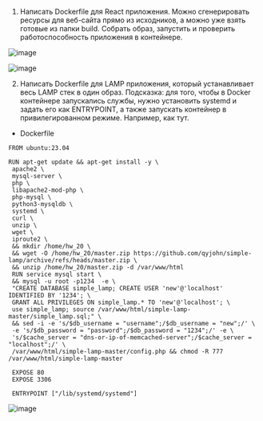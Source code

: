 1. Написать Dockerfile для React приложения. Можно сгенерировать ресурсы для веб-сайта прямо из исходников, а можно уже взять готовые из папки build. Собрать образ, запустить и проверить работоспособность приложения в контейнере.

![image](https://github.com/tms-dos17-onl/Alex-Krylov/assets/139115675/a68e3f8e-43ff-434a-b075-fb95e54d7ec0)

![image](https://github.com/tms-dos17-onl/Alex-Krylov/assets/139115675/a0aafb8d-5d34-4076-9016-0c5c46363a8e)

2. Написать Dockerfile для LAMP приложения, который устанавливает весь LAMP стек в один образ. Подсказка: для того, чтобы в Docker контейнере запускались службы, нужно установить systemd и задать его как ENTRYPOINT, а также запускать контейнер в привилегированном режиме. Например, как тут.

- Dockerfile
````
FROM ubuntu:23.04

RUN apt-get update && apt-get install -y \
 apache2 \
 mysql-server \
 php \
 libapache2-mod-php \
 php-mysql \
 python3-mysqldb \ 
 systemd \
 curl \
 unzip \
 wget \
 iproute2 \
 && mkdir /home/hw_20 \
 && wget -O /home/hw_20/master.zip https://github.com/qyjohn/simple-lamp/archive/refs/heads/master.zip \
 && unzip /home/hw_20/master.zip -d /var/www/html
 RUN service mysql start \
 && mysql -u root -p1234  -e \
 "CREATE DATABASE simple_lamp; CREATE USER 'new'@'localhost' IDENTIFIED BY '1234'; \
 GRANT ALL PRIVILEGES ON simple_lamp.* TO 'new'@'localhost'; \
 use simple_lamp; source /var/www/html/simple-lamp-master/simple_lamp.sql;" \
 && sed -i -e 's/$db_username = "username";/$db_username = "new";/' \
 -e 's/$db_password = "password";/$db_password = "1234";/' -e \
 's/$cache_server = "dns-or-ip-of-memcached-server";/$cache_server = "localhost";/' \
 /var/www/html/simple-lamp-master/config.php && chmod -R 777 /var/www/html/simple-lamp-master
 
 EXPOSE 80
 EXPOSE 3306

 ENTRYPOINT ["/lib/systemd/systemd"]
````
![image](https://github.com/tms-dos17-onl/Alex-Krylov/assets/139115675/08961fd6-afe8-482d-a0bd-5ce3e2cda1cf)





